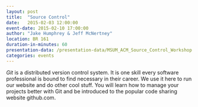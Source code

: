 ```yaml
---
layout: post
title:  "Source Control"
date:   2015-02-03 12:00:00
event-date: 2015-02-10 17:00:00
author: "Jake Humphrey & Jeff McNertney"
location: BR 161
duration-in-minutes: 60
presentation-data: /presentation-data/MSUM_ACM_Source_Control_Workshop.pdf
categories: events
---
```


_Git_ is a distributed version control system.
It is one skill every software professional is
bound to find necessary in their career. We use it here
to run our website and do other cool stuff. You
will learn how to manage your projects better with
Git and be introduced to the popular code sharing
website github.com.
